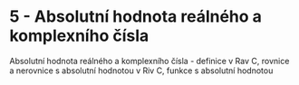 
# 5 - Absolutní hodnota reálného a komplexního čísla

Absolutní hodnota reálného a komplexního čísla - definice v Rav C, rovnice a nerovnice s absolutní hodnotou v Riv C, funkce s absolutní hodnotou
